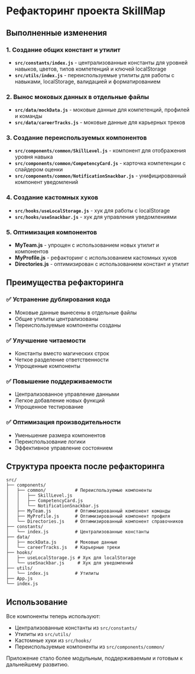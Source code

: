 # Рефакторинг проекта SkillMap

## Выполненные изменения

### 1. Создание общих констант и утилит
- **`src/constants/index.js`** - централизованные константы для уровней навыков, цветов, типов компетенций и ключей localStorage
- **`src/utils/index.js`** - переиспользуемые утилиты для работы с навыками, localStorage, валидацией и форматированием

### 2. Вынос моковых данных в отдельные файлы
- **`src/data/mockData.js`** - моковые данные для компетенций, профилей и команды
- **`src/data/careerTracks.js`** - моковые данные для карьерных треков

### 3. Создание переиспользуемых компонентов
- **`src/components/common/SkillLevel.js`** - компонент для отображения уровня навыка
- **`src/components/common/CompetencyCard.js`** - карточка компетенции с слайдером оценки
- **`src/components/common/NotificationSnackbar.js`** - унифицированный компонент уведомлений

### 4. Создание кастомных хуков
- **`src/hooks/useLocalStorage.js`** - хук для работы с localStorage
- **`src/hooks/useSnackbar.js`** - хук для управления уведомлениями

### 5. Оптимизация компонентов
- **MyTeam.js** - упрощен с использованием новых утилит и компонентов
- **MyProfile.js** - рефакторинг с использованием кастомных хуков
- **Directories.js** - оптимизирован с использованием констант и утилит

## Преимущества рефакторинга

### ✅ Устранение дублирования кода
- Моковые данные вынесены в отдельные файлы
- Общие утилиты централизованы
- Переиспользуемые компоненты созданы

### ✅ Улучшение читаемости
- Константы вместо магических строк
- Четкое разделение ответственности
- Упрощенные компоненты

### ✅ Повышение поддерживаемости
- Централизованное управление данными
- Легкое добавление новых функций
- Упрощенное тестирование

### ✅ Оптимизация производительности
- Уменьшение размера компонентов
- Переиспользование логики
- Эффективное управление состоянием

## Структура проекта после рефакторинга

```
src/
├── components/
│   ├── common/           # Переиспользуемые компоненты
│   │   ├── SkillLevel.js
│   │   ├── CompetencyCard.js
│   │   └── NotificationSnackbar.js
│   ├── MyTeam.js         # Оптимизированный компонент команды
│   ├── MyProfile.js      # Оптимизированный компонент профиля
│   └── Directories.js    # Оптимизированный компонент справочников
├── constants/
│   └── index.js          # Централизованные константы
├── data/
│   ├── mockData.js       # Моковые данные
│   └── careerTracks.js   # Карьерные треки
├── hooks/
│   ├── useLocalStorage.js # Хук для localStorage
│   └── useSnackbar.js     # Хук для уведомлений
├── utils/
│   └── index.js          # Утилиты
├── App.js
└── index.js
```

## Использование

Все компоненты теперь используют:
- Централизованные константы из `src/constants/`
- Утилиты из `src/utils/`
- Кастомные хуки из `src/hooks/`
- Переиспользуемые компоненты из `src/components/common/`

Приложение стало более модульным, поддерживаемым и готовым к дальнейшему развитию.
